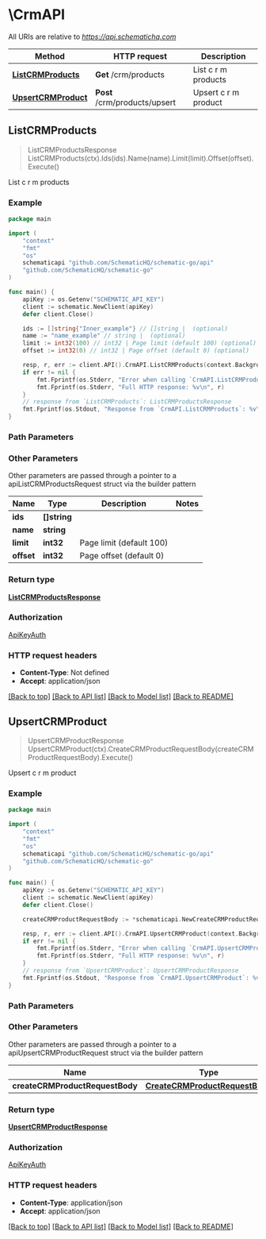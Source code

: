 # \CrmAPI

All URIs are relative to *https://api.schematichq.com*

Method | HTTP request | Description
------------- | ------------- | -------------
[**ListCRMProducts**](CrmAPI.md#ListCRMProducts) | **Get** /crm/products | List c r m products
[**UpsertCRMProduct**](CrmAPI.md#UpsertCRMProduct) | **Post** /crm/products/upsert | Upsert c r m product



## ListCRMProducts

> ListCRMProductsResponse ListCRMProducts(ctx).Ids(ids).Name(name).Limit(limit).Offset(offset).Execute()

List c r m products

### Example

```go
package main

import (
	"context"
	"fmt"
	"os"
	schematicapi "github.com/SchematicHQ/schematic-go/api"
	"github.com/SchematicHQ/schematic-go"
)

func main() {
	apiKey := os.Getenv("SCHEMATIC_API_KEY")
	client := schematic.NewClient(apiKey)
	defer client.Close()

	ids := []string{"Inner_example"} // []string |  (optional)
	name := "name_example" // string |  (optional)
	limit := int32(100) // int32 | Page limit (default 100) (optional)
	offset := int32(0) // int32 | Page offset (default 0) (optional)

	resp, r, err := client.API().CrmAPI.ListCRMProducts(context.Background()).Ids(ids).Name(name).Limit(limit).Offset(offset).Execute()
	if err != nil {
		fmt.Fprintf(os.Stderr, "Error when calling `CrmAPI.ListCRMProducts``: %v\n", err)
		fmt.Fprintf(os.Stderr, "Full HTTP response: %v\n", r)
	}
	// response from `ListCRMProducts`: ListCRMProductsResponse
	fmt.Fprintf(os.Stdout, "Response from `CrmAPI.ListCRMProducts`: %v\n", resp)
}
```

### Path Parameters



### Other Parameters

Other parameters are passed through a pointer to a apiListCRMProductsRequest struct via the builder pattern


Name | Type | Description  | Notes
------------- | ------------- | ------------- | -------------
 **ids** | **[]string** |  | 
 **name** | **string** |  | 
 **limit** | **int32** | Page limit (default 100) | 
 **offset** | **int32** | Page offset (default 0) | 

### Return type

[**ListCRMProductsResponse**](ListCRMProductsResponse.md)

### Authorization

[ApiKeyAuth](../README.md#ApiKeyAuth)

### HTTP request headers

- **Content-Type**: Not defined
- **Accept**: application/json

[[Back to top]](#) [[Back to API list]](../README.md#documentation-for-api-endpoints)
[[Back to Model list]](../README.md#documentation-for-models)
[[Back to README]](../README.md)


## UpsertCRMProduct

> UpsertCRMProductResponse UpsertCRMProduct(ctx).CreateCRMProductRequestBody(createCRMProductRequestBody).Execute()

Upsert c r m product

### Example

```go
package main

import (
	"context"
	"fmt"
	"os"
	schematicapi "github.com/SchematicHQ/schematic-go/api"
	"github.com/SchematicHQ/schematic-go"
)

func main() {
	apiKey := os.Getenv("SCHEMATIC_API_KEY")
	client := schematic.NewClient(apiKey)
	defer client.Close()

	createCRMProductRequestBody := *schematicapi.NewCreateCRMProductRequestBody("Currency_example", "Description_example", "ExternalId_example", "Interval_example", "Name_example", float32(123), int32(123), "Sku_example") // CreateCRMProductRequestBody | 

	resp, r, err := client.API().CrmAPI.UpsertCRMProduct(context.Background()).CreateCRMProductRequestBody(createCRMProductRequestBody).Execute()
	if err != nil {
		fmt.Fprintf(os.Stderr, "Error when calling `CrmAPI.UpsertCRMProduct``: %v\n", err)
		fmt.Fprintf(os.Stderr, "Full HTTP response: %v\n", r)
	}
	// response from `UpsertCRMProduct`: UpsertCRMProductResponse
	fmt.Fprintf(os.Stdout, "Response from `CrmAPI.UpsertCRMProduct`: %v\n", resp)
}
```

### Path Parameters



### Other Parameters

Other parameters are passed through a pointer to a apiUpsertCRMProductRequest struct via the builder pattern


Name | Type | Description  | Notes
------------- | ------------- | ------------- | -------------
 **createCRMProductRequestBody** | [**CreateCRMProductRequestBody**](CreateCRMProductRequestBody.md) |  | 

### Return type

[**UpsertCRMProductResponse**](UpsertCRMProductResponse.md)

### Authorization

[ApiKeyAuth](../README.md#ApiKeyAuth)

### HTTP request headers

- **Content-Type**: application/json
- **Accept**: application/json

[[Back to top]](#) [[Back to API list]](../README.md#documentation-for-api-endpoints)
[[Back to Model list]](../README.md#documentation-for-models)
[[Back to README]](../README.md)

